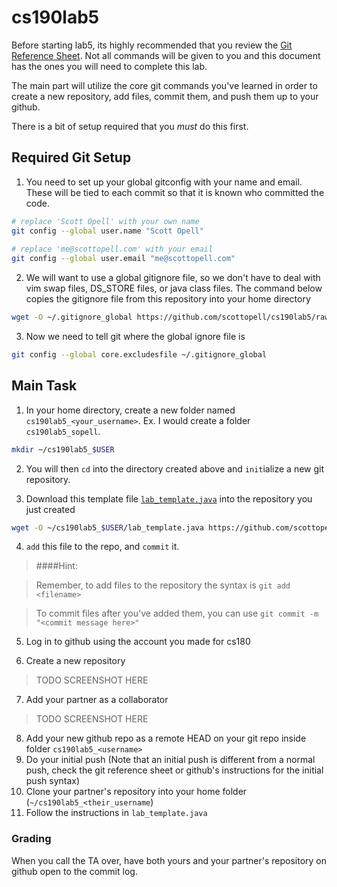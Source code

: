 cs190lab5
=========
Before starting lab5, its highly recommended that you review the [Git Reference Sheet](./git_reference.md). Not all commands will be given to you and this document has the ones you will need to complete this lab.

The main part will utilize the core git commands you've learned in order to create a new repository, add files, commit them, and push them up to your github.

There is a bit of setup required that you _must_ do this first.

## Required Git Setup
1. You need to set up your global gitconfig with your name and email. These will be tied to each commit so that it is known who committed the code.
  
  ```bash
  # replace 'Scott Opell' with your own name
  git config --global user.name "Scott Opell" 
    
  # replace 'me@scottopell.com' with your email
  git config --global user.email "me@scottopell.com"
  ```

2. We will want to use a global gitignore file, so we don't have to deal with vim swap files, DS_STORE files, or java class files. The command below copies the gitignore file from this repository into your home directory

  ```bash
  wget -O ~/.gitignore_global https://github.com/scottopell/cs190lab5/raw/master/gitignore_global
  ```

3. Now we need to tell git where the global ignore file is 

  ```bash
  git config --global core.excludesfile ~/.gitignore_global
  ```

## Main Task

1. In your home directory, create a new folder named `cs190lab5_<your_username>`.  Ex. I would create a folder `cs190lab5_sopell`.

  ```bash
  mkdir ~/cs190lab5_$USER
  ```

2. You will then `cd` into the directory created above and `init`ialize a new git repository.

3. Download this template file [`lab_template.java`](./lab_template.java) into the repository you just created

  ```bash
  wget -O ~/cs190lab5_$USER/lab_template.java https://github.com/scottopell/cs190lab5/raw/master/lab_template.java
  ```

4. `add` this file to the repo, and `commit` it.

  > ####Hint: 
  
  > Remember, to add files to the repository the syntax is `git add <filename>`
  
  > To commit files after you've added them, you can use `git commit -m "<commit message here>"`


5. Log in to github using the account you made for cs180

6. Create a new repository

  > TODO SCREENSHOT HERE

7. Add your partner as a collaborator

  > TODO SCREENSHOT HERE

8. Add your new github repo as a remote HEAD on your git repo inside folder `cs190lab5_<username>`
9. Do your initial push (Note that an initial push is different from a normal push, check the git reference sheet or github's instructions for the initial push syntax)
9. Clone your partner's repository into your home folder (`~/cs190lab5_<their_username`)
10. Follow the instructions in `lab_template.java`



### Grading
When you call the TA over, have both yours and your partner's repository on github open to the commit log.
